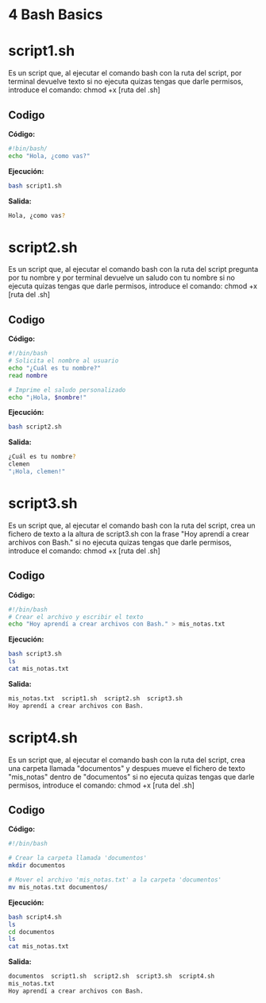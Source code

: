 # 4 Bash Basics

# script1.sh

Es un script que, al ejecutar el comando bash con la ruta del script, por terminal devuelve texto
si no ejecuta quizas tengas que darle permisos, introduce el comando: chmod +x [ruta del .sh]

## Codigo

**Código:**

```bash
#!bin/bash/
echo "Hola, ¿como vas?"
```

**Ejecución:**

```bash
bash script1.sh
```

**Salida:**

```bash
Hola, ¿como vas?
```


# script2.sh

Es un script que, al ejecutar el comando bash con la ruta del script pregunta por tu nombre y por terminal devuelve un saludo con tu nombre
si no ejecuta quizas tengas que darle permisos, introduce el comando: chmod +x [ruta del .sh]

## Codigo

**Código:**
```bash
#!/bin/bash
# Solicita el nombre al usuario
echo "¿Cuál es tu nombre?"
read nombre

# Imprime el saludo personalizado
echo "¡Hola, $nombre!"
```

**Ejecución:**

```bash
bash script2.sh
```

**Salida:**

```bash
¿Cuál es tu nombre?
clemen
"¡Hola, clemen!"
```


# script3.sh

Es un script que, al ejecutar el comando bash con la ruta del script, crea un fichero de texto a la altura de script3.sh con la frase "Hoy aprendí a crear archivos con Bash."
si no ejecuta quizas tengas que darle permisos, introduce el comando: chmod +x [ruta del .sh]

## Codigo

**Código:**

```bash
#!/bin/bash
# Crear el archivo y escribir el texto
echo "Hoy aprendí a crear archivos con Bash." > mis_notas.txt
```
**Ejecución:**

```bash
bash script3.sh
ls
cat mis_notas.txt
```

**Salida:**
```bash
mis_notas.txt  script1.sh  script2.sh  script3.sh
Hoy aprendí a crear archivos con Bash.
```

# script4.sh

Es un script que, al ejecutar el comando bash con la ruta del script, crea una carpeta llamada "documentos" y despues mueve el fichero de texto "mis_notas" dentro de "documentos"
si no ejecuta quizas tengas que darle permisos, introduce el comando: chmod +x [ruta del .sh]

## Codigo

**Código:**

```bash
#!/bin/bash

# Crear la carpeta llamada 'documentos'
mkdir documentos

# Mover el archivo 'mis_notas.txt' a la carpeta 'documentos'
mv mis_notas.txt documentos/
```

**Ejecución:**

```bash
bash script4.sh
ls
cd documentos
ls
cat mis_notas.txt
```

**Salida:**

```bash
documentos  script1.sh  script2.sh  script3.sh  script4.sh
mis_notas.txt
Hoy aprendí a crear archivos con Bash.
```